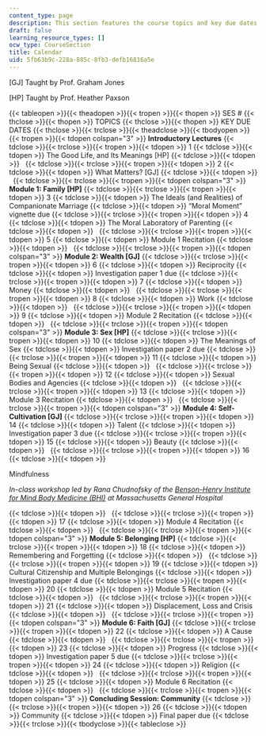 ```yaml
---
content_type: page
description: This section features the course topics and key due dates.
draft: false
learning_resource_types: []
ocw_type: CourseSection
title: Calendar
uid: 5fb63b9c-228a-885c-8fb3-defb16816a5e
---
```

\[GJ\] Taught by Prof. Graham Jones

\[HP\] Taught by Prof. Heather Paxson

{{< tableopen >}}{{< theadopen >}}{{< tropen >}}{{< thopen >}}
SES #
{{< thclose >}}{{< thopen >}}
TOPICS
{{< thclose >}}{{< thopen >}}
KEY DUE DATES
{{< thclose >}}{{< trclose >}}{{< theadclose >}}{{< tbodyopen >}}{{< tropen >}}{{< tdopen colspan="3" >}}
**Introductory Lectures**
{{< tdclose >}}{{< trclose >}}{{< tropen >}}{{< tdopen >}}
1
{{< tdclose >}}{{< tdopen >}}
The Good Life, and Its Meanings \[HP\]
{{< tdclose >}}{{< tdopen >}}
 
{{< tdclose >}}{{< trclose >}}{{< tropen >}}{{< tdopen >}}
2
{{< tdclose >}}{{< tdopen >}}
What Matters? \[GJ\]
{{< tdclose >}}{{< tdopen >}}
 
{{< tdclose >}}{{< trclose >}}{{< tropen >}}{{< tdopen colspan="3" >}}
**Module 1: Family \[HP\]**
{{< tdclose >}}{{< trclose >}}{{< tropen >}}{{< tdopen >}}
3
{{< tdclose >}}{{< tdopen >}}
The Ideals (and Realities) of Companionate Marriage
{{< tdclose >}}{{< tdopen >}}
“Moral Moment” vignette due
{{< tdclose >}}{{< trclose >}}{{< tropen >}}{{< tdopen >}}
4
{{< tdclose >}}{{< tdopen >}}
The Moral Laboratory of Parenting
{{< tdclose >}}{{< tdopen >}}
 
{{< tdclose >}}{{< trclose >}}{{< tropen >}}{{< tdopen >}}
5
{{< tdclose >}}{{< tdopen >}}
Module 1 Recitation
{{< tdclose >}}{{< tdopen >}}
 
{{< tdclose >}}{{< trclose >}}{{< tropen >}}{{< tdopen colspan="3" >}}
**Module 2: Wealth \[GJ\]**
{{< tdclose >}}{{< trclose >}}{{< tropen >}}{{< tdopen >}}
6
{{< tdclose >}}{{< tdopen >}}
Reciprocity
{{< tdclose >}}{{< tdopen >}}
Investigation paper 1 due
{{< tdclose >}}{{< trclose >}}{{< tropen >}}{{< tdopen >}}
7
{{< tdclose >}}{{< tdopen >}}
Money
{{< tdclose >}}{{< tdopen >}}
 
{{< tdclose >}}{{< trclose >}}{{< tropen >}}{{< tdopen >}}
8
{{< tdclose >}}{{< tdopen >}}
Work
{{< tdclose >}}{{< tdopen >}}
 
{{< tdclose >}}{{< trclose >}}{{< tropen >}}{{< tdopen >}}
9
{{< tdclose >}}{{< tdopen >}}
Module 2 Recitation
{{< tdclose >}}{{< tdopen >}}
 
{{< tdclose >}}{{< trclose >}}{{< tropen >}}{{< tdopen colspan="3" >}}
**Module 3: Sex \[HP\]**
{{< tdclose >}}{{< trclose >}}{{< tropen >}}{{< tdopen >}}
10
{{< tdclose >}}{{< tdopen >}}
The Meanings of Sex
{{< tdclose >}}{{< tdopen >}}
Investigation paper 2 due
{{< tdclose >}}{{< trclose >}}{{< tropen >}}{{< tdopen >}}
11
{{< tdclose >}}{{< tdopen >}}
Being Sexual
{{< tdclose >}}{{< tdopen >}}
 
{{< tdclose >}}{{< trclose >}}{{< tropen >}}{{< tdopen >}}
12
{{< tdclose >}}{{< tdopen >}}
Sexual Bodies and Agencies
{{< tdclose >}}{{< tdopen >}}
 
{{< tdclose >}}{{< trclose >}}{{< tropen >}}{{< tdopen >}}
13
{{< tdclose >}}{{< tdopen >}}
Module 3 Recitation
{{< tdclose >}}{{< tdopen >}}
 
{{< tdclose >}}{{< trclose >}}{{< tropen >}}{{< tdopen colspan="3" >}}
**Module 4: Self-Cultivation \[GJ\]**
{{< tdclose >}}{{< trclose >}}{{< tropen >}}{{< tdopen >}}
14
{{< tdclose >}}{{< tdopen >}}
Talent
{{< tdclose >}}{{< tdopen >}}
Investigation paper 3 due
{{< tdclose >}}{{< trclose >}}{{< tropen >}}{{< tdopen >}}
15
{{< tdclose >}}{{< tdopen >}}
Beauty
{{< tdclose >}}{{< tdopen >}}
 
{{< tdclose >}}{{< trclose >}}{{< tropen >}}{{< tdopen >}}
16
{{< tdclose >}}{{< tdopen >}}

Mindfulness

*In-class workshop led by Rana Chudnofsky of the* [*Benson-Henry Institute for Mind Body Medicine (BHI)*](https://bensonhenryinstitute.org/) *at Massachusetts General Hospital*

{{< tdclose >}}{{< tdopen >}}
 
{{< tdclose >}}{{< trclose >}}{{< tropen >}}{{< tdopen >}}
17
{{< tdclose >}}{{< tdopen >}}
Module 4 Recitation
{{< tdclose >}}{{< tdopen >}}
 
{{< tdclose >}}{{< trclose >}}{{< tropen >}}{{< tdopen colspan="3" >}}
**Module 5: Belonging \[HP\]**
{{< tdclose >}}{{< trclose >}}{{< tropen >}}{{< tdopen >}}
18
{{< tdclose >}}{{< tdopen >}}
Remembering and Forgetting
{{< tdclose >}}{{< tdopen >}}
 
{{< tdclose >}}{{< trclose >}}{{< tropen >}}{{< tdopen >}}
19
{{< tdclose >}}{{< tdopen >}}
Cultural Citizenship and Multiple Belongings
{{< tdclose >}}{{< tdopen >}}
Investigation paper 4 due
{{< tdclose >}}{{< trclose >}}{{< tropen >}}{{< tdopen >}}
20
{{< tdclose >}}{{< tdopen >}}
Module 5 Recitation
{{< tdclose >}}{{< tdopen >}}
 
{{< tdclose >}}{{< trclose >}}{{< tropen >}}{{< tdopen >}}
21
{{< tdclose >}}{{< tdopen >}}
Displacement, Loss and Crisis
{{< tdclose >}}{{< tdopen >}}
 
{{< tdclose >}}{{< trclose >}}{{< tropen >}}{{< tdopen colspan="3" >}}
**Module 6: Faith \[GJ\]**
{{< tdclose >}}{{< trclose >}}{{< tropen >}}{{< tdopen >}}
22
{{< tdclose >}}{{< tdopen >}}
A Cause
{{< tdclose >}}{{< tdopen >}}
 
{{< tdclose >}}{{< trclose >}}{{< tropen >}}{{< tdopen >}}
23
{{< tdclose >}}{{< tdopen >}}
Progress
{{< tdclose >}}{{< tdopen >}}
Investigation paper 5 due
{{< tdclose >}}{{< trclose >}}{{< tropen >}}{{< tdopen >}}
24
{{< tdclose >}}{{< tdopen >}}
Religion
{{< tdclose >}}{{< tdopen >}}
 
{{< tdclose >}}{{< trclose >}}{{< tropen >}}{{< tdopen >}}
25
{{< tdclose >}}{{< tdopen >}}
Module 6 Recitation
{{< tdclose >}}{{< tdopen >}}
 
{{< tdclose >}}{{< trclose >}}{{< tropen >}}{{< tdopen colspan="3" >}}
**Concluding Session: Community**
{{< tdclose >}}{{< trclose >}}{{< tropen >}}{{< tdopen >}}
26
{{< tdclose >}}{{< tdopen >}}
Community
{{< tdclose >}}{{< tdopen >}}
Final paper due
{{< tdclose >}}{{< trclose >}}{{< tbodyclose >}}{{< tableclose >}}